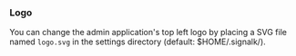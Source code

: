 

### Logo

You can change the admin application's top left logo by placing a SVG file named `logo.svg` in the settings directory (default: $HOME/.signalk/).


